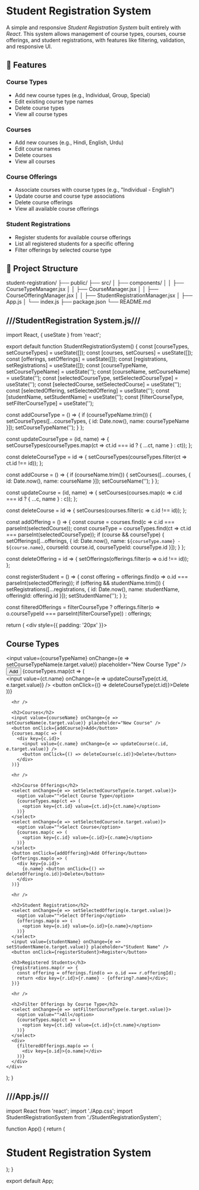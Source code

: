 
# Student Registration System

A simple and responsive *Student Registration System* built entirely with *React*. This system allows management of course types, courses, course offerings, and student registrations, with features like filtering, validation, and responsive UI.

## 🔧 Features

### Course Types
- Add new course types (e.g., Individual, Group, Special)
- Edit existing course type names
- Delete course types
- View all course types

### Courses
- Add new courses (e.g., Hindi, English, Urdu)
- Edit course names
- Delete courses
- View all courses

### Course Offerings
- Associate courses with course types (e.g., "Individual - English")
- Update course and course type associations
- Delete course offerings
- View all available course offerings

### Student Registrations
- Register students for available course offerings
- List all registered students for a specific offering
- Filter offerings by selected course type


## 📂 Project Structure

student-registration/ ├── public/ ├── src/ │   ├── components/ │   │   ├── CourseTypeManager.jsx │   │   ├── CourseManager.jsx │   │   ├── CourseOfferingManager.jsx │   │   ├── StudentRegistrationManager.jsx │   ├── App.js │   └── index.js ├── package.json └── README.md


## ///StudentRegistration System.js///


import React, { useState } from 'react';

export default function StudentRegistrationSystem() {
  const [courseTypes, setCourseTypes] = useState([]);
  const [courses, setCourses] = useState([]);
  const [offerings, setOfferings] = useState([]);
  const [registrations, setRegistrations] = useState([]);
  const [courseTypeName, setCourseTypeName] = useState('');
  const [courseName, setCourseName] = useState('');
  const [selectedCourseType, setSelectedCourseType] = useState('');
  const [selectedCourse, setSelectedCourse] = useState('');
  const [selectedOffering, setSelectedOffering] = useState('');
  const [studentName, setStudentName] = useState('');
  const [filterCourseType, setFilterCourseType] = useState('');

  const addCourseType = () => {
    if (courseTypeName.trim()) {
      setCourseTypes([...courseTypes, { id: Date.now(), name: courseTypeName }]);
      setCourseTypeName('');
    }
  };

  const updateCourseType = (id, name) => {
    setCourseTypes(courseTypes.map(ct => ct.id === id ? { ...ct, name } : ct));
  };

  const deleteCourseType = id => {
    setCourseTypes(courseTypes.filter(ct => ct.id !== id));
  };

  const addCourse = () => {
    if (courseName.trim()) {
      setCourses([...courses, { id: Date.now(), name: courseName }]);
      setCourseName('');
    }
  };

  const updateCourse = (id, name) => {
    setCourses(courses.map(c => c.id === id ? { ...c, name } : c));
  };

  const deleteCourse = id => {
    setCourses(courses.filter(c => c.id !== id));
  };

  const addOffering = () => {
    const course = courses.find(c => c.id === parseInt(selectedCourse));
    const courseType = courseTypes.find(ct => ct.id === parseInt(selectedCourseType));
    if (course && courseType) {
      setOfferings([...offerings, {
        id: Date.now(),
        name: `${courseType.name} - ${course.name}`,
        courseId: course.id,
        courseTypeId: courseType.id
      }]);
    }
  };

  const deleteOffering = id => {
    setOfferings(offerings.filter(o => o.id !== id));
  };

  const registerStudent = () => {
    const offering = offerings.find(o => o.id === parseInt(selectedOffering));
    if (offering && studentName.trim()) {
      setRegistrations([...registrations, {
        id: Date.now(),
        name: studentName,
        offeringId: offering.id
      }]);
      setStudentName('');
    }
  };

  const filteredOfferings = filterCourseType
    ? offerings.filter(o => o.courseTypeId === parseInt(filterCourseType))
    : offerings;

  return (
    <div style={{ padding: '20px' }}>
      <h2>Course Types</h2>
      <input value={courseTypeName} onChange={e => setCourseTypeName(e.target.value)} placeholder="New Course Type" />
      <button onClick={addCourseType}>Add</button>
      {courseTypes.map(ct => (
        <div key={ct.id}>
          <input value={ct.name} onChange={e => updateCourseType(ct.id, e.target.value)} />
          <button onClick={() => deleteCourseType(ct.id)}>Delete</button>
        </div>
      ))}

      <hr />

      <h2>Courses</h2>
      <input value={courseName} onChange={e => setCourseName(e.target.value)} placeholder="New Course" />
      <button onClick={addCourse}>Add</button>
      {courses.map(c => (
        <div key={c.id}>
          <input value={c.name} onChange={e => updateCourse(c.id, e.target.value)} />
          <button onClick={() => deleteCourse(c.id)}>Delete</button>
        </div>
      ))}

      <hr />

      <h2>Course Offerings</h2>
      <select onChange={e => setSelectedCourseType(e.target.value)}>
        <option value="">Select Course Type</option>
        {courseTypes.map(ct => (
          <option key={ct.id} value={ct.id}>{ct.name}</option>
        ))}
      </select>
      <select onChange={e => setSelectedCourse(e.target.value)}>
        <option value="">Select Course</option>
        {courses.map(c => (
          <option key={c.id} value={c.id}>{c.name}</option>
        ))}
      </select>
      <button onClick={addOffering}>Add Offering</button>
      {offerings.map(o => (
        <div key={o.id}>
          {o.name} <button onClick={() => deleteOffering(o.id)}>Delete</button>
        </div>
      ))}

      <hr />

      <h2>Student Registration</h2>
      <select onChange={e => setSelectedOffering(e.target.value)}>
        <option value="">Select Offering</option>
        {offerings.map(o => (
          <option key={o.id} value={o.id}>{o.name}</option>
        ))}
      </select>
      <input value={studentName} onChange={e => setStudentName(e.target.value)} placeholder="Student Name" />
      <button onClick={registerStudent}>Register</button>

      <h3>Registered Students</h3>
      {registrations.map(r => {
        const offering = offerings.find(o => o.id === r.offeringId);
        return <div key={r.id}>{r.name} - {offering?.name}</div>;
      })}

      <hr />

      <h2>Filter Offerings by Course Type</h2>
      <select onChange={e => setFilterCourseType(e.target.value)}>
        <option value="">All</option>
        {courseTypes.map(ct => (
          <option key={ct.id} value={ct.id}>{ct.name}</option>
        ))}
      </select>
      <div>
        {filteredOfferings.map(o => (
          <div key={o.id}>{o.name}</div>
        ))}
      </div>
    </div>
  );
}


## ///App.js///

import React from 'react';
import './App.css';
import StudentRegistrationSystem from './StudentRegistrationSystem';

function App() {
  return (
    <div className="App">
      <h1 className="text-2xl font-bold p-4">Student Registration System</h1>
      <StudentRegistrationSystem />
    </div>
  );
}

export default App;



